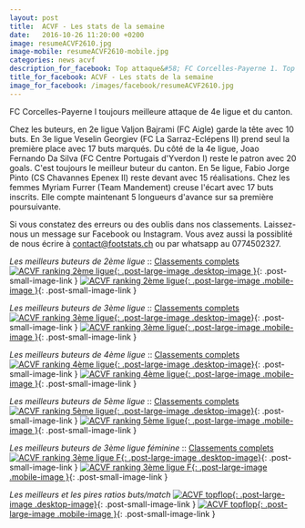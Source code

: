 ```yaml
---
layout: post
title:  ACVF - Les stats de la semaine
date:   2016-10-26 11:20:00 +0200
image: resumeACVF2610.jpg
image-mobile: resumeACVF2610-mobile.jpg
categories: news acvf
description_for_facebook: Top attaque&#58; FC Corcelles-Payerne 1. Top buteurs&#58; Bajrami Valjon, Veselin Georgiev, Joao Fernando Da Silva, Fabio Jorge Pinto, Myriam Furrer 
title_for_facebook: ACVF - Les stats de la semaine
image_for_facebook: /images/facebook/resumeACVF2610.jpg
---
```

FC Corcelles-Payerne I toujours meilleure attaque de 4e ligue et du canton.

Chez les buteurs, en 2e ligue Valjon Bajrami (FC Aigle) garde la tête avec 10 buts. En 3e ligue Veselin Georgiev (FC La Sarraz-Eclépens II) prend seul la première place avec 17 buts marqués. Du côté de la 4e ligue, Joao Fernando Da Silva (FC Centre Portugais d'Yverdon I) reste le patron avec 20 goals. C'est toujours le meilleur buteur du canton. En 5e ligue, Fabio Jorge Pinto (CS Chavannes Epenex II) reste devant avec 15 réalisations. Chez les femmes Myriam Furrer (Team Mandement) creuse l'écart avec 17 buts inscrits. Elle compte maintenant 5 longueurs d'avance sur sa première poursuivante.

Si vous constatez des erreurs ou des oublis dans nos classements. Laissez-nous un message sur Facebook ou Instagram. Vous avez aussi la possiblité de nous écrire à contact@footstats.ch ou par whatsapp au 0774502327.

_Les meilleurs buteurs de 2ème ligue_ :: [Classements complets]({{site.url}}/acvf/2eme-ligue)
[![ACVF ranking 2ème ligue]({{site.url}}/images/posts/rankings/resumeACVF22610.jpg){: .post-large-image .desktop-image }]({{site.url}}/images/posts/rankings/resumeACVF22610.jpg){: .post-small-image-link }
[![ACVF ranking 2ème ligue]({{site.url}}/images/posts/rankings/resumeACVF22610-mobile.jpg){: .post-large-image .mobile-image }]({{site.url}}/images/posts/rankings/resumeACVF22610-mobile.jpg){: .post-small-image-link }

_Les meilleurs buteurs de 3ème ligue_ :: [Classements complets]({{site.url}}/acvf/3eme-ligue)
[![ACVF ranking 3ème ligue]({{site.url}}/images/posts/rankings/resumeACVF32610.jpg){: .post-large-image .desktop-image}]({{site.url}}/images/posts/rankings/resumeACVF32610.jpg){: .post-small-image-link }
[![ACVF ranking 3ème ligue]({{site.url}}/images/posts/rankings/resumeACVF32610-mobile.jpg){: .post-large-image .mobile-image }]({{site.url}}/images/posts/rankings/resumeACVF32610-mobile.jpg){: .post-small-image-link }

_Les meilleurs buteurs de 4ème ligue_ :: [Classements complets]({{site.url}}/acvf/4eme-ligue)
[![ACVF ranking 4ème ligue]({{site.url}}/images/posts/rankings/resumeACVF42610.jpg){: .post-large-image .desktop-image}]({{site.url}}/images/posts/rankings/resumeACVF42610.jpg){: .post-small-image-link }
[![ACVF ranking 4ème ligue]({{site.url}}/images/posts/rankings/resumeACVF42610-mobile.jpg){: .post-large-image .mobile-image }]({{site.url}}/images/posts/rankings/resumeACVF42610-mobile.jpg){: .post-small-image-link }

_Les meilleurs buteurs de 5ème ligue_ :: [Classements complets]({{site.url}}/acvf/5eme-ligue)
[![ACVF ranking 5ème ligue]({{site.url}}/images/posts/rankings/resumeACVF52610.jpg){: .post-large-image .desktop-image}]({{site.url}}/images/posts/rankings/resumeACVF52610.jpg){: .post-small-image-link }
[![ACVF ranking 5ème ligue]({{site.url}}/images/posts/rankings/resumeACVF52610-mobile.jpg){: .post-large-image .mobile-image }]({{site.url}}/images/posts/rankings/resumeACVF52610-mobile.jpg){: .post-small-image-link }

_Les meilleurs buteurs de 3ème ligue féminine_ :: [Classements complets]({{site.url}}/acvf/3eme-ligue-feminine)
[![ACVF ranking 3ème ligue F]({{site.url}}/images/posts/rankings/resumeACVF302610.jpg){: .post-large-image .desktop-image}]({{site.url}}/images/posts/rankings/resumeACVF302610.jpg){: .post-small-image-link }
[![ACVF ranking 3ème ligue F]({{site.url}}/images/posts/rankings/resumeACVF302610-mobile.jpg){: .post-large-image .mobile-image }]({{site.url}}/images/posts/rankings/resumeACVF302610-mobile.jpg){: .post-small-image-link }

_Les meilleurs et les pires ratios buts/match_
[![ACVF topflop]({{site.url}}/images/posts/topflop/ACVF2610.jpg){: .post-large-image .desktop-image}]({{site.url}}/images/posts/topflop/ACVF2610.jpg){: .post-small-image-link }
[![ACVF topflop]({{site.url}}/images/posts/topflop/ACVF2610.jpg){: .post-large-image .mobile-image }]({{site.url}}/images/posts/topflop/ACVF2610.jpg){: .post-small-image-link }